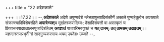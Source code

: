+++
title = "22 अदेशकाले"

+++
।।17.22।। --,**अदेशकाले** अदेशे अपुण्यदेशे म्लेच्छाशुच्यादिसंकीर्णे
अकाले पुण्यहेतुत्वेन अप्रख्याते संक्रान्त्यादिविशेषरहिते
**अपात्रेभ्यश्**च मूर्खतस्करादिभ्यः; देशादिसंपत्तौ वा असत्कृतं च
प्रियवचनपादप्रक्षालनपूजादिरहितम् **अवज्ञातं** पात्रपरिभवयुक्तं च **यत्
दानम्; तत् तामसम् उदाहृतम्**।। यज्ञदानतपःप्रभृतीनां साद्गुण्यकरणाय अयम्
उपदेशः उच्यते --,
